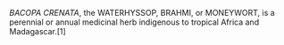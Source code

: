 _BACOPA CRENATA_, the WATERHYSSOP, BRAHMI, or MONEYWORT, is a perennial or annual medicinal herb indigenous to tropical Africa and Madagascar.[1]
